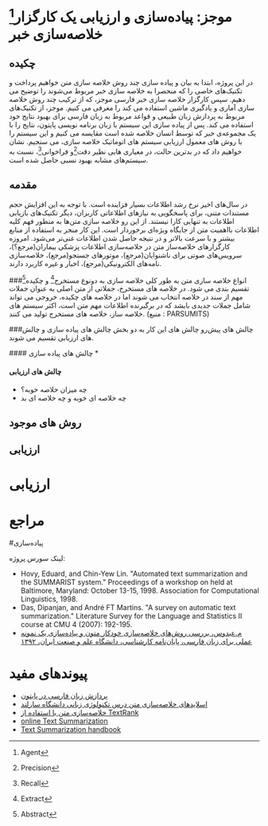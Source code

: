 موجز: پیاده‌‌سازی و ارزیابی یک کارگزار[^1] خلاصه‌سازی خبر
=====================================================
## چکیده
در این پروژه، ابتدا به بیان و پیاده سازی چند روش خلاصه سازی متن خواهیم پرداخت و تکنیک‌های خاصی را که منحصرا به خلاصه سازی خبر مربوط می‌شوند را توضیح می دهیم. سپس کارگزار خلاصه سازی خبر فارسی موجز، که از ترکیب چند روش خلاصه سازی آماری و یادگیری ماشین استفاده می‌ کند را معرفی می کنیم. موجز، از تکنیک‌های مربوط به پردازش زبان طبیعی و قواعد مربوط به زبان فارسی برای بهبود نتایج خود استفاده می کند. پس از پیاده سازی این سیستم با زبان برنامه نویسی پایتون، نتایج را با یک مجموعه‌ی خبر که توسط انسان خلاصه شده است مقایسه می کنیم و این سیستم را با روش های معمول ارزیابی سیستم های اتوماتیک خلاصه سازی،‌ می سنجیم. نشان خواهیم داد که در بدترین حالت،‌ در معیاری هایی نظیر دقت[^2]و فراخوانی[^3]، نسبت به سیستم‌های مشابه بهبود نسبی حاصل شده است.


## مقدمه
در سال‌های اخیر نرخ رشد اطلاعات بسیار فزاینده است. با توجه به این افزایش حجم مستندات متنی، برای پاسخگویی به نیاز‌های اطلاعاتی کاربران، دیگر تکنیک‌های بازیابی اطلاعات به تنهایی کارا نیستند. از این رو خلاصه سازی متن‌ها به منظور فهم کلیه اطلاعات بااهمیت متن از جایگاه ویژه‌ای برخوردار است. این‌ کار منجر به استفاده از منابع بیشتر و با سرعت بالاتر و در نتیجه حاصل شدن اطلاعات غنی‌تر می‌شود. امروزه کارگزار‌های خلاصه‌ساز متن در خلاصه‌سازی اطلاعات پزشکی بیماران(مرجع؟)، سرویس‌های صوتی برای ناشنوایان(مرجع)، موتورهای جستجو(مرجع)، خلاصه‌سازی نامه‌‌های الکترونیکی(مرجع)، اخبار و غیره کاربرد دارند.


###انواع خلاصه سازی متن
به طور کلی خلاصه سازی به دونوع مستخرج[^4] و چکیده[^5] تقسیم بندی می شود. در خلاصه های مستخرخ، جملاتی از متن اصلی به عنوان جملات مهم از سند در خلاصه انتخاب می شوند اما در خلاصه های چکیده، خروجی  می تواند شامل جملات جدیدی بایشد که در برگیرنده اطلاعات مهم متن است، اکثر سیستم های خلاصه ساز، خلاصه های مستخرج تولید می کنند. (منبع : PARSUMITS)



###چالش های پیش‌رو
چالش های این کار به دو بخش چالش های پیاده سازی و چالش های ارزیابی تقسیم می شوند.

‌‌#### چالش های پیاده سازی
*
#### چالش های ارزیابی
* چه میزان خلاصه خوبه؟
* چه خلاصه ای خوبه و چه خلاصه ای بد

## روش های موجود


## ارزیابی



# ارزیابی

# مراجع

#پیاده‌سازی

لینک سورس پروژه:


+ Hovy, Eduard, and Chin-Yew Lin. "Automated text summarization and the SUMMARIST system." Proceedings of a workshop on held at Baltimore, Maryland: October 13-15, 1998. Association for Computational Linguistics, 1998.
+ Das, Dipanjan, and André FT Martins. "A survey on automatic text summarization." Literature Survey for the Language and Statistics II course at CMU 4 (2007): 192-195.
+ [م.عبدوس، بررسی روش‌های خلاصه‌سازی خودکار متون و پیاده‌سازی یک نمونه عملی برای زبان فارسی، پایان‌نامه کارشناسی، دانشگاه علم و صنعت ایران، ۱۳۹۲](http://bayanbox.ir/id/4450824027451101101?download) 

# پیوندهای مفید
+ [پردازش زبان فارسی در پایتون](http://www.sobhe.ir/hazm)
+ [اسلایدهای خلاصه‌سازی متن درس تکنولوژی زبانی دانشگاه  سارلند](http://www.coli.uni-saarland.de/courses/LT1/2012/slides/summarization_lecture_WS1213.pdf)
+ [خلاصه‌سازی متن با استفاده از TextRank](http://joshbohde.com/blog/document-summarization)
+ [online Text Summarization](http://www.tools4noobs.com/summarize/)
+ [Text Summarization handbook](http://www.isi.edu/natural-language/people/hovy/papers/05Handbook-Summ-hovy.pdf)



[^1]: Agent
[^2]: Precision
[^3]: Recall
[^4]: Extract
[^5]: Abstract
